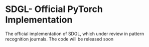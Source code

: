 # SDGL- Official PyTorch Implementation
The official implementation of SDGL, which under review in pattern recognition journals.
The code will be released soon
